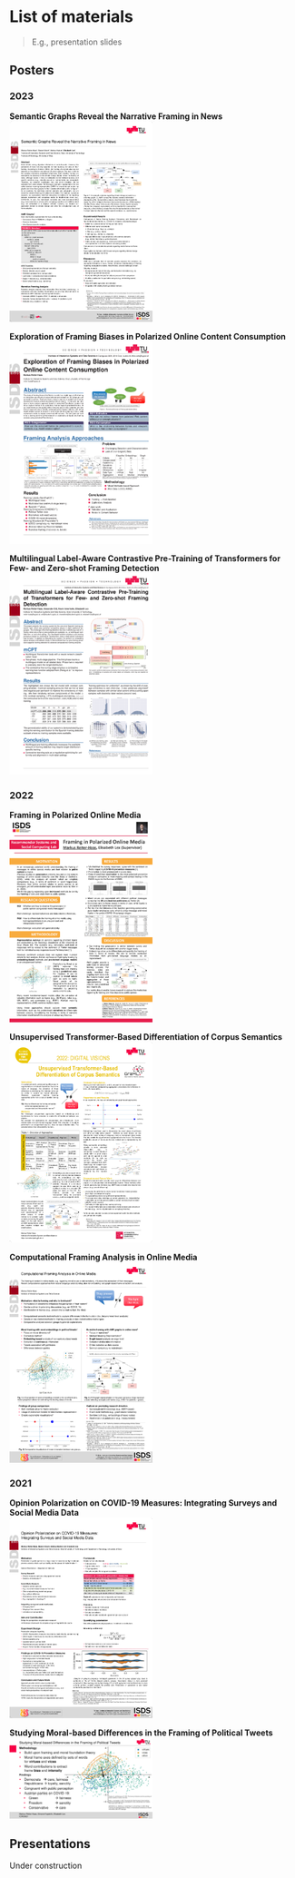---
---

# List of materials
> E.g., presentation slides

## Posters

### 2023

**Semantic Graphs Reveal the Narrative Framing in News**  
<a href="materials/posters/netsci23.pdf"><img src="materials/thumbs/netsci23.png" alt="netsci23" width="50%"></a>  

**Exploration of Framing Biases in Polarized Online Content Consumption**  
<a href="materials/posters/docdays23.pdf"><img src="materials/thumbs/docdays23.png" alt="docdays23" width="50%"></a>  

**Multilingual Label-Aware Contrastive Pre-Training of Transformers for Few- and Zero-shot Framing Detection**  
<a href="materials/posters/semeval23.pdf"><img src="materials/thumbs/semeval23.png" alt="semeval23" width="50%"></a>  

### 2022

**Framing in Polarized Online Media**  
<a href="materials/posters/phdretreat22.pdf"><img src="materials/thumbs/phdretreat22.png" alt="phdretreat22" width="50%"></a>  

**Unsupervised Transformer-Based Differentiation of Corpus Semantics**  
<a href="materials/posters/graml22.pdf"><img src="materials/thumbs/graml22.png" alt="graml22" width="50%"></a>  

**Computational Framing Analysis in Online Media**  
<a href="materials/posters/acsd22.pdf"><img src="materials/thumbs/acsd22.png" alt="acsd22" width="50%"></a>  

### 2021

**Opinion Polarization on COVID-19 Measures: Integrating Surveys and Social Media Data**  
<a href="materials/posters/ic2s2_21.pdf"><img src="materials/thumbs/ic2s2_21.png" alt="ic2s2_21" width="50%"></a>  

**Studying Moral-based Differences in the Framing of Political Tweets**  
<a href="materials/posters/icwsm21_teaser.pdf"><img src="materials/thumbs/icwsm21_teaser.png" alt="icwsm21_teaser" width="50%"></a>  

## Presentations

Under construction
